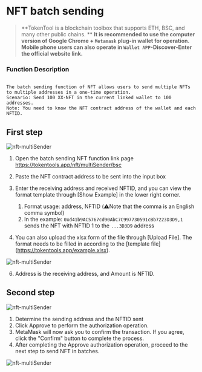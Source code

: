 # NFT batch sending

> **TokenTool is a blockchain toolbox that supports ETH, BSC, and many other public chains. **
> **It is recommended to use the computer version of Google Chrome + `Metamask` plug-in wallet for operation.**
> **Mobile phone users can also operate in `Wallet APP`-Discover-Enter the official website link.**

### Function Description

```

The batch sending function of NFT allows users to send multiple NFTs to multiple addresses in a one-time operation.
Scenario: Send 100 XX-NFT in the current linked wallet to 100 addresses.
Note: You need to know the NFT contract address of the wallet and each NFTID.

```

## First step

![nft-multiSender](../.gitbook/assets/nft/image-20231117161814363.png)

1. Open the batch sending NFT function link page https://tokentools.app/nft/multiSender/bsc

2. Paste the NFT contract address to be sent into the input box

3. Enter the receiving address and received NFTID, and you can view the format template through [Show Example] in the lower right corner.
    1. Format usage: address, NFTID (⚠️Note that the comma is an English comma symbol)
    1. In the example: `0xd41b9AC5767cd90AbC7C997730591cBb7223D3D9,1` sends the NFT with NFTID 1 to the `...3D3D9` address
   
4. You can also upload the xlsx form of the file through [Upload File]. The format needs to be filled in according to the [template file] (https://tokentools.app/example.xlsx).

![nft-multiSender](../.gitbook/assets/nft/image-20231117162124689.png)

6. Address is the receiving address, and Amount is NFTID.

## Second step

![nft-multiSender](../.gitbook/assets/nft/image-20231117162504488.png)

1. Determine the sending address and the NFTID sent
2. Click Approve to perform the authorization operation.
3. MetaMask will now ask you to confirm the transaction. If you agree, click the "Confirm" button to complete the process.
4. After completing the Approve authorization operation, proceed to the next step to send NFT in batches.

![nft-multiSender](../.gitbook/assets/nft/image-20231117163116173.png)